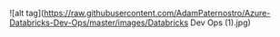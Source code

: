 ![alt tag](https://raw.githubusercontent.com/AdamPaternostro/Azure-Databricks-Dev-Ops/master/images/Databricks Dev Ops (1).jpg)
